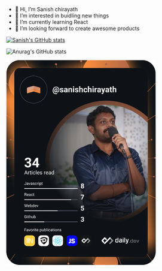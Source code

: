 - 👋 Hi, I’m Sanish chirayath
- 👀 I’m interested in buidling new things
- 🌱 I’m currently learning React
- 💞️ I’m looking forward to create awesome products
<!---
sanishchirayath1/sanishchirayath1 is a ✨ special ✨ repository because its `README.md` (this file) appears on your GitHub profile.
You can click the Preview link to take a look at your changes.
--->

[![Sanish's GitHub stats](https://github-readme-stats.vercel.app/api?username=sanishchirayath1&show_icons=true&theme=radical)](https://github.com/sanishchirayath1/github-readme-stats)

![Anurag's GitHub stats](https://github-readme-stats.vercel.app/api?username=anuraghazra&show_icons=true&theme=radical)


<a href="https://app.daily.dev/sanishchirayath"><img src="https://github.com/sanishchirayath1/sanishchirayath1/blob/main/devcard.svg" width="400" alt="Sanish Chirayath's Dev Card"/></a>


